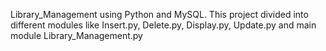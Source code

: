 Library_Management using Python and MySQL. This project divided into different modules like Insert.py, Delete.py, Display.py, Update.py and main module Library_Management.py 
